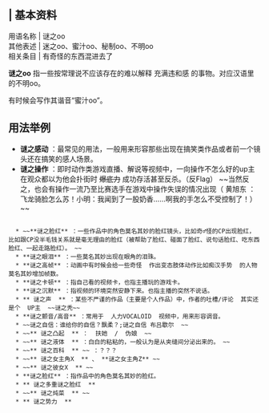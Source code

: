 |  **基本资料**  
---  
用语名称  |  谜之oo   
其他表述  |  迷之oo、蜜汁oo、秘制oo、不明oo   
相关条目  |  有奇怪的东西混进去了   
  
**谜之oo** 指一些按常理说不应该存在的难以解释  充满违和感  的事物。对应汉语里的不明oo。

有时候会写作其谐音“蜜汁oo”。

##  用法举例

  * **谜之感动** ：最常见的用法，一般用来形容那些出现在搞笑类作品或者前一个镜头还在搞笑的感人场景。 
  * **谜之操作** ：即时动作类游戏直播、解说等视频中，一向操作不怎么好的up主在观众都以为他会扑街时 ~~爆底力~~ 成功存活甚至反杀。（反Flag） ~~当然反之，也会有操作一流乃至比赛选手在游戏中操作失误的情况出现（ 黄旭东  ：飞龙骑脸怎么苏！小明：我闻到了一股奶香……啊我的手怎么不受控制了！） ~~
~~~~

  * ~~**谜之脸红** ：一些作品中的角色莫名其妙的脸红镜头，比如奇♂怪的CP出现脸红，比如跟CP没半毛钱关系就是毫无理由的脸红（被帮助了脸红、碰面了脸红、说句话脸红、吃东西脸红、一起走路脸红）。 ~~
  * **谜之眼泪** ：一些莫名其妙出现在眼角的泪珠。 
  * **谜之高帧** ：动画中有时候会给一些奇怪  作出变态肢体动作比如痴汉手势  的人物莫名其妙增加帧数。 
  * **谜之卡顿** ：指自己看的视频卡，也指主播玩的游戏卡。 
  * **谜之沉默** ：指视频的环境突然安静下来。也指主播的突然不说话。 
  * ** 谜之声  ** ：某些不严谨的作品（主要是个人作品）中，作者的吐槽/评论  其实还是个  UP主  ~~谜之秃~~
  * **谜之颤音/高音** ：常用于  人力VOCALOID  视频中，用来形容调音。 
  * ~~谜之自信：谁给你的自信？飘柔？;谜之自信 布吕歇尔  ~~
  * ~~** 谜之凸起  ** ：  扶她  /  伪娘  ~~
  * ~~** 谜之液体  ** ：白白的粘粘的，一般认为是从夹缝间分泌出来的。 ~~
  * ~~** 谜之百科  ** ~~ ：？？？ 
  * ~~** 谜之女主角X  ** 、 **谜之女主角Z** ~~
  * ~~** 谜之彼女X  ** ~~
  * **谜之脸红** ：指作品中的角色莫名其妙的脸红。 
  * ** 谜之多重谜之脸红  **
  * ~~** 谜之炖菜  ** ~~
  * ** 谜之势力  **